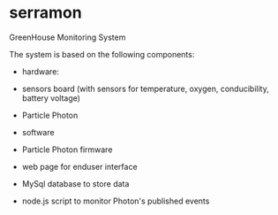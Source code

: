# serramon
GreenHouse Monitoring System

The system is based on the following components:

- hardware:
-  sensors board (with sensors for temperature, oxygen, conducibility, battery voltage)
-  Particle Photon

- software
-   Particle Photon firmware
-   web page for enduser interface
-   MySql database to store data
-   node.js script to monitor Photon's published events


